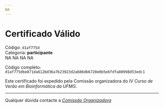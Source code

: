 ```yaml
---
NA
---
```


# Certificado Válido

Código: `d1af775d`<br>
Categoria: **participante**<br>
NA
NA
NA
NA


Código completo: `d1af775dbe871da612bd36a7b23923d2a686db6720e0b5e6fdfa80998d53edc1`


Este certificado foi expedido pela Comissão organizadora do *IV Curso de Verão em Bioinformática da UFMG*.

----

Qualquer dúvida contacte a [_Comissão Organizadora_](<mailto:cursobioinfoufmg@gmail.com$subject=[Certificados]>)

